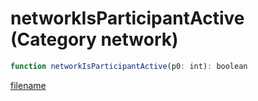 # networkIsParticipantActive (Category network)

```js
function networkIsParticipantActive(p0: int): boolean
```

[filename](networkIsParticipantActive_m.md ':include')